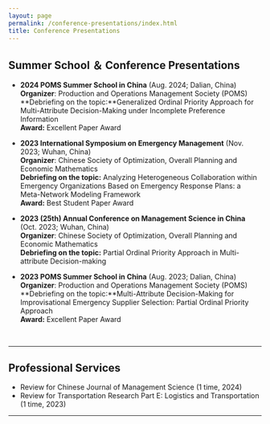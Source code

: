 ```yaml
---
layout: page
permalink: /conference-presentations/index.html
title: Conference Presentations
---
```



## Summer School ＆ Conference Presentations

- **2024 POMS Summer School in China** (Aug. 2024; Dalian, China) <br> **Organizer**: Production and Operations Management Society (POMS) <br>**Debriefing on the topic:**Generalized Ordinal Priority Approach for Multi-Attribute Decision-Making under Incomplete Preference Information <br> **Award:** Excellent Paper Award

- **2023 International Symposium on Emergency Management** (Nov. 2023; Wuhan, China) <br> **Organizer**: Chinese Society of Optimization, Overall Planning and Economic Mathematics <br>**Debriefing on the topic:** Analyzing Heterogeneous Collaboration within Emergency Organizations Based on Emergency Response Plans: a Meta-Network Modeling Framework<br> **Award:** Best Student Paper Award

- **2023 (25th) Annual Conference on Management Science in China** (Oct. 2023; Wuhan, China)<br> **Organizer**: Chinese Society of Optimization, Overall Planning and Economic Mathematics <br>**Debriefing on the topic:** Partial Ordinal Priority Approach in Multi-attribute Decision-making

- **2023 POMS Summer School in China** (Aug. 2023; Dalian, China) <br> **Organizer**: Production and Operations Management Society (POMS) <br>**Debriefing on the topic:**Multi-Attribute Decision-Making for Improvisational Emergency Supplier Selection: Partial Ordinal Priority Approach <br> **Award:** Excellent Paper Award
<br>

---

## Professional Services

- Review for Chinese Journal of Management Science (1 time, 2024)
- Review for Transportation Research Part E: Logistics and Transportation (1 time, 2023)

---
